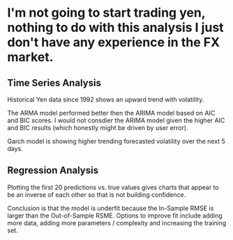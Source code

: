 # I'm not going to start trading yen, nothing to do with this analysis I just don't have any experience in the FX market.

## Time Series Analysis

Historical Yen data since 1992 shows an upward trend with volatility.

The ARMA model performed better then the ARIMA model based on AIC and BIC scores.  I would not consdier the ARIMA model given the higher AIC and BIC results (which honestly might be driven by user error).

Garch model is showing higher trending forecasted volatility over the next 5 days.


## Regression Analysis

Plotting the first 20 predictions vs. true values gives charts that appear to be an inverse of each other so that is not building confidence.  

Conclusion is that the model is underfit because the In-Sample RMSE is larger than the Out-of-Sample RSME.  Options to improve fit include adding more data, adding more parameters / complexity and increasing the training set.

